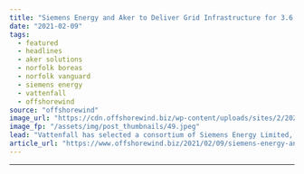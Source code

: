 ```yaml
---
title: "Siemens Energy and Aker to Deliver Grid Infrastructure for 3.6 GW Offshore Wind Zone in UK"
date: "2021-02-09"
tags: 
  - featured
  - headlines
  - aker solutions
  - norfolk boreas
  - norfolk vanguard
  - siemens energy
  - vattenfall
  - offshorewind
source: "offshorewind"
image_url: "https://cdn.offshorewind.biz/wp-content/uploads/sites/2/2021/02/09102002/Siemens-Energy-and-Aker-to-Deliver-Grid-Infrastructure-for-3.6-GW-Offshore-Wind-Zone-in-UK.jpeg"
image_fp: "/assets/img/post_thumbnails/49.jpeg"
lead: "Vattenfall has selected a consortium of Siemens Energy Limited, Siemens Energy Global GmbH, and"
article_url: "https://www.offshorewind.biz/2021/02/09/siemens-energy-and-aker-to-deliver-grid-infrastructure-for-3-6-gw-offshore-wind-zone-in-uk/"
---
```


---
